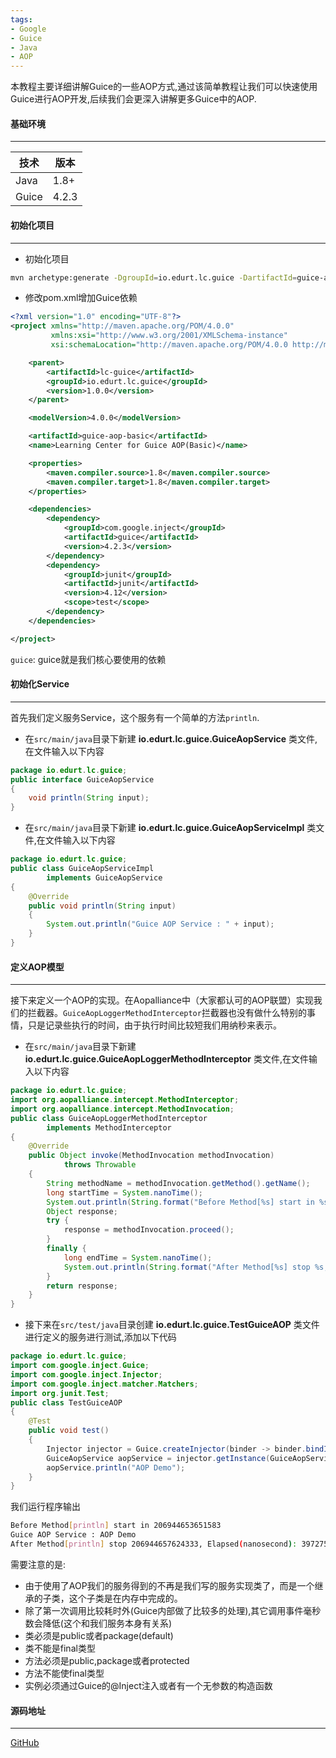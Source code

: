 ```yaml
---
tags:
- Google
- Guice
- Java
- AOP
---
```


本教程主要详细讲解Guice的一些AOP方式,通过该简单教程让我们可以快速使用Guice进行AOP开发,后续我们会更深入讲解更多Guice中的AOP.

#### 基础环境

---

| 技术  | 版本  |
| ----- | ----- |
| Java  | 1.8+  |
| Guice | 4.2.3 |

#### 初始化项目

---

- 初始化项目

```bash
mvn archetype:generate -DgroupId=io.edurt.lc.guice -DartifactId=guice-aop-basic -DarchetypeArtifactId=maven-archetype-quickstart -Dversion=1.0.0 -DinteractiveMode=false
```

- 修改pom.xml增加Guice依赖

```xml
<?xml version="1.0" encoding="UTF-8"?>
<project xmlns="http://maven.apache.org/POM/4.0.0"
         xmlns:xsi="http://www.w3.org/2001/XMLSchema-instance"
         xsi:schemaLocation="http://maven.apache.org/POM/4.0.0 http://maven.apache.org/xsd/maven-4.0.0.xsd">

    <parent>
        <artifactId>lc-guice</artifactId>
        <groupId>io.edurt.lc.guice</groupId>
        <version>1.0.0</version>
    </parent>

    <modelVersion>4.0.0</modelVersion>

    <artifactId>guice-aop-basic</artifactId>
    <name>Learning Center for Guice AOP(Basic)</name>

    <properties>
        <maven.compiler.source>1.8</maven.compiler.source>
        <maven.compiler.target>1.8</maven.compiler.target>
    </properties>

    <dependencies>
        <dependency>
            <groupId>com.google.inject</groupId>
            <artifactId>guice</artifactId>
            <version>4.2.3</version>
        </dependency>
        <dependency>
            <groupId>junit</groupId>
            <artifactId>junit</artifactId>
            <version>4.12</version>
            <scope>test</scope>
        </dependency>
    </dependencies>

</project>
```

`guice`: guice就是我们核心要使用的依赖

#### 初始化Service
---

首先我们定义服务Service，这个服务有一个简单的方法`println`.

- 在`src/main/java`目录下新建 **io.edurt.lc.guice.GuiceAopService** 类文件,在文件输入以下内容

```java
package io.edurt.lc.guice;
public interface GuiceAopService
{
    void println(String input);
}
```

- 在`src/main/java`目录下新建 **io.edurt.lc.guice.GuiceAopServiceImpl** 类文件,在文件输入以下内容

```java
package io.edurt.lc.guice;
public class GuiceAopServiceImpl
        implements GuiceAopService
{
    @Override
    public void println(String input)
    {
        System.out.println("Guice AOP Service : " + input);
    }
}
```

#### 定义AOP模型

---

接下来定义一个AOP的实现。在Aopalliance中（大家都认可的AOP联盟）实现我们的拦截器。`GuiceAopLoggerMethodInterceptor`拦截器也没有做什么特别的事情，只是记录些执行的时间，由于执行时间比较短我们用纳秒来表示。

- 在`src/main/java`目录下新建 **io.edurt.lc.guice.GuiceAopLoggerMethodInterceptor** 类文件,在文件输入以下内容

```java
package io.edurt.lc.guice;
import org.aopalliance.intercept.MethodInterceptor;
import org.aopalliance.intercept.MethodInvocation;
public class GuiceAopLoggerMethodInterceptor
        implements MethodInterceptor
{
    @Override
    public Object invoke(MethodInvocation methodInvocation)
            throws Throwable
    {
        String methodName = methodInvocation.getMethod().getName();
        long startTime = System.nanoTime();
        System.out.println(String.format("Before Method[%s] start in %s", methodName, startTime));
        Object response;
        try {
            response = methodInvocation.proceed();
        }
        finally {
            long endTime = System.nanoTime();
            System.out.println(String.format("After Method[%s] stop %s, Elapsed(nanosecond): %d", methodName, endTime, (endTime - startTime)));
        }
        return response;
    }
}
```

- 接下来在`src/test/java`目录创建 **io.edurt.lc.guice.TestGuiceAOP** 类文件进行定义的服务进行测试,添加以下代码

```java
package io.edurt.lc.guice;
import com.google.inject.Guice;
import com.google.inject.Injector;
import com.google.inject.matcher.Matchers;
import org.junit.Test;
public class TestGuiceAOP
{
    @Test
    public void test()
    {
        Injector injector = Guice.createInjector(binder -> binder.bindInterceptor(Matchers.any(), Matchers.any(), new GuiceAopLoggerMethodInterceptor()));
        GuiceAopService aopService = injector.getInstance(GuiceAopService.class);
        aopService.println("AOP Demo");
    }
}
```

我们运行程序输出

```bash
Before Method[println] start in 206944653651583
Guice AOP Service : AOP Demo
After Method[println] stop 206944657624333, Elapsed(nanosecond): 3972750
```

需要注意的是:

- 由于使用了AOP我们的服务得到的不再是我们写的服务实现类了，而是一个继承的子类，这个子类是在内存中完成的。
- 除了第一次调用比较耗时外(Guice内部做了比较多的处理),其它调用事件毫秒数会降低(这个和我们服务本身有关系)
- 类必须是public或者package(default)
- 类不能是final类型
- 方法必须是public,package或者protected
- 方法不能使final类型
- 实例必须通过Guice的@Inject注入或者有一个无参数的构造函数

#### 源码地址

---

[GitHub](https://github.com/EdurtIO/learning-center-code/tree/master/guice/aop-basic)

